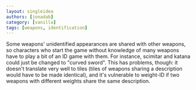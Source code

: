 ```yaml
---
layout: singleidea
authors: [jonadab]
category: [vanilla]
tags: [weapons, identification]
---
```

Some weapons' unidentified appearances are shared with other weapons, so characters who start the game without knowledge of many weapons have to play a bit of an ID game with them. For instance, scimitar and katana could just be changed to "curved sword". This has problems, though: it doesn't translate very well to tiles (tiles of weapons sharing a description would have to be made identical), and it's vulnerable to weight-ID if two weapons with different weights share the same description.
